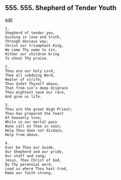 
## 555.  555. Shepherd of Tender Youth
[edit](https://docs.google.com/document/d/1g911TWDZkFbRGgZlUG1wjGTAiGNsw1%2DQ/edit?mode=html)






    1.
    Shepherd of tender you,
    Guiding in love and truth,
    Through devious way;
    Christ our triumphant King,
    We come Thy name to sin,
    Hither our children bring
    To shout Thy praise.

    2.
    Thou are our holy Lord,
    Thee all subduing Word,
    Healer of strife;
    Thou didst Thyself abase,
    That from sin’s deep disgrace
    Thou mightest save our race,
    And give us life.

    3.
    Thou are the great High Priest;
    Thou has prepared the feast
    Of heavenly love;
    While in our mortal pain
    None call on Thee in vain;
    Help Thou does not disdain,
    Help from above.

    4.
    Ever be Thou our Guide,
    Our Shepherd and our pride,
    Our staff and song;
    Jesus, Thou Christ of God,
    By Thy perennial word,
    Lead us where Thou hast trod,
    Make our faith strong.
